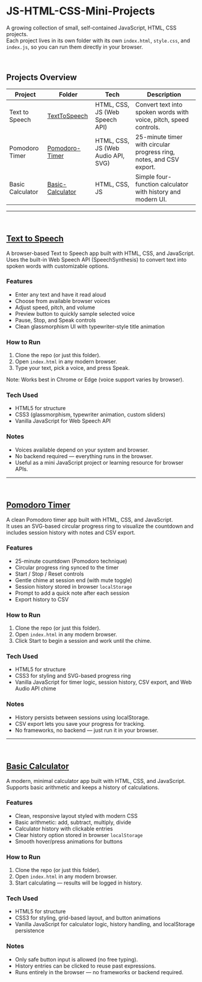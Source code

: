 # JS-HTML-CSS-Mini-Projects

A growing collection of small, self-contained JavaScript, HTML, CSS projects.  
Each project lives in its own folder with its own `index.html`, `style.css`, and `index.js`, so you can run them directly in your browser.

<br>

##  Projects Overview

| Project | Folder | Tech | Description |
|---------|--------|------|-------------|
| Text to Speech | [TextToSpeech](./TextToSpeech) | HTML, CSS, JS (Web Speech API) | Convert text into spoken words with voice, pitch, speed controls. |
| Pomodoro Timer | [Pomodoro-Timer](./Pomodoro-Timer) | HTML, CSS, JS (Web Audio API, SVG) | 25-minute timer with circular progress ring, notes, and CSV export. |
| Basic Calculator | [Basic-Calculator](./Basic-Calculator) | HTML, CSS, JS | Simple four-function calculator with history and modern UI. |

---

<br>

## [Text to Speech](./TextToSpeech)

A browser-based Text to Speech app built with HTML, CSS, and JavaScript.  
Uses the built-in Web Speech API (SpeechSynthesis) to convert text into spoken words with customizable options.

### Features
- Enter any text and have it read aloud  
- Choose from available browser voices  
- Adjust speed, pitch, and volume  
- Preview button to quickly sample selected voice  
- Pause, Stop, and Speak controls  
- Clean glassmorphism UI with typewriter-style title animation  

### How to Run
1. Clone the repo (or just this folder).  
2. Open `index.html` in any modern browser.  
3. Type your text, pick a voice, and press Speak.  

Note: Works best in Chrome or Edge (voice support varies by browser).  

### Tech Used
- HTML5 for structure  
- CSS3 (glassmorphism, typewriter animation, custom sliders)  
- Vanilla JavaScript for Web Speech API  

### Notes
- Voices available depend on your system and browser.  
- No backend required — everything runs in the browser.  
- Useful as a mini JavaScript project or learning resource for browser APIs.
  
---

<br>

## [Pomodoro Timer](./Pomodoro-Timer)

A clean Pomodoro timer app built with HTML, CSS, and JavaScript.  
It uses an SVG-based circular progress ring to visualize the countdown and includes session history with notes and CSV export.

### Features
- 25-minute countdown (Pomodoro technique)  
- Circular progress ring synced to the timer  
- Start / Stop / Reset controls  
- Gentle chime at session end (with mute toggle)  
- Session history stored in browser `localStorage`  
- Prompt to add a quick note after each session  
- Export history to CSV  

### How to Run
1. Clone the repo (or just this folder).  
2. Open `index.html` in any modern browser.  
3. Click Start to begin a session and work until the chime.  

### Tech Used
- HTML5 for structure  
- CSS3 for styling and SVG-based progress ring  
- Vanilla JavaScript for timer logic, session history, CSV export, and Web Audio API chime  

### Notes
- History persists between sessions using localStorage.  
- CSV export lets you save your progress for tracking.  
- No frameworks, no backend — just run it in your browser.

---

<br>

## [Basic Calculator](./Basic-Calculator)

A modern, minimal calculator app built with HTML, CSS, and JavaScript.  
Supports basic arithmetic and keeps a history of calculations.

### Features
- Clean, responsive layout styled with modern CSS  
- Basic arithmetic: add, subtract, multiply, divide  
- Calculator history with clickable entries  
- Clear history option stored in browser `localStorage`  
- Smooth hover/press animations for buttons  

### How to Run
1. Clone the repo (or just this folder).  
2. Open `index.html` in any modern browser.  
3. Start calculating — results will be logged in history.

### Tech Used
- HTML5 for structure  
- CSS3 for styling, grid-based layout, and button animations  
- Vanilla JavaScript for calculator logic, history handling, and localStorage persistence  

### Notes
- Only safe button input is allowed (no free typing).  
- History entries can be clicked to reuse past expressions.  
- Runs entirely in the browser — no frameworks or backend required.
